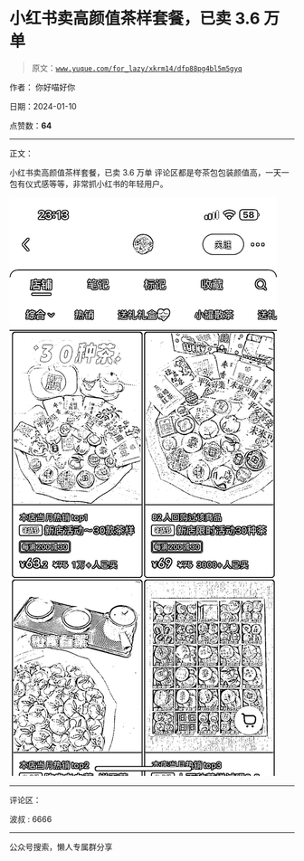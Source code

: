 # 小红书卖高颜值茶样套餐，已卖 3.6 万单

> 原文：[`www.yuque.com/for_lazy/xkrm14/dfp88pg4bl5m5gyq`](https://www.yuque.com/for_lazy/xkrm14/dfp88pg4bl5m5gyq)

作者： 你好喵好你

日期：2024-01-10

点赞数：**64**

* * *

正文：

小红书卖高颜值茶样套餐，已卖 3.6 万单 评论区都是夸茶包包装颜值高，一天一包有仪式感等等，非常抓小红书的年轻用户。

![](img/8e81810d4fe802fcf490e8c6909ac104.png)

* * *

评论区：

波叔 : 6666

* * *

公众号搜索，懒人专属群分享